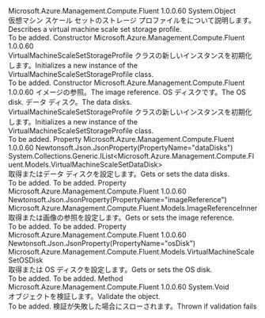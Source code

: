 <Type Name="VirtualMachineScaleSetStorageProfile" FullName="Microsoft.Azure.Management.Compute.Fluent.Models.VirtualMachineScaleSetStorageProfile">
  <TypeSignature Language="C#" Value="public class VirtualMachineScaleSetStorageProfile" />
  <TypeSignature Language="ILAsm" Value=".class public auto ansi beforefieldinit VirtualMachineScaleSetStorageProfile extends System.Object" />
  <TypeSignature Language="DocId" Value="T:Microsoft.Azure.Management.Compute.Fluent.Models.VirtualMachineScaleSetStorageProfile" />
  <TypeSignature Language="VB.NET" Value="Public Class VirtualMachineScaleSetStorageProfile" />
  <TypeSignature Language="F#" Value="type VirtualMachineScaleSetStorageProfile = class" />
  <AssemblyInfo>
    <AssemblyName>Microsoft.Azure.Management.Compute.Fluent</AssemblyName>
    <AssemblyVersion>1.0.0.60</AssemblyVersion>
  </AssemblyInfo>
  <Base>
    <BaseTypeName>System.Object</BaseTypeName>
  </Base>
  <Interfaces />
  <Docs>
    <summary>
            <span data-ttu-id="f0c76-101">仮想マシン スケール セットのストレージ プロファイルをについて説明します。</span><span class="sxs-lookup"><span data-stu-id="f0c76-101">Describes a virtual machine scale set storage profile.</span></span>
            </summary>
    <remarks>To be added.</remarks>
  </Docs>
  <Members>
    <Member MemberName=".ctor">
      <MemberSignature Language="C#" Value="public VirtualMachineScaleSetStorageProfile ();" />
      <MemberSignature Language="ILAsm" Value=".method public hidebysig specialname rtspecialname instance void .ctor() cil managed" />
      <MemberSignature Language="DocId" Value="M:Microsoft.Azure.Management.Compute.Fluent.Models.VirtualMachineScaleSetStorageProfile.#ctor" />
      <MemberSignature Language="VB.NET" Value="Public Sub New ()" />
      <MemberType>Constructor</MemberType>
      <AssemblyInfo>
        <AssemblyName>Microsoft.Azure.Management.Compute.Fluent</AssemblyName>
        <AssemblyVersion>1.0.0.60</AssemblyVersion>
      </AssemblyInfo>
      <Parameters />
      <Docs>
        <summary>
            <span data-ttu-id="f0c76-102">VirtualMachineScaleSetStorageProfile クラスの新しいインスタンスを初期化します。</span><span class="sxs-lookup"><span data-stu-id="f0c76-102">Initializes a new instance of the VirtualMachineScaleSetStorageProfile class.</span></span>
            </summary>
        <remarks>To be added.</remarks>
      </Docs>
    </Member>
    <Member MemberName=".ctor">
      <MemberSignature Language="C#" Value="public VirtualMachineScaleSetStorageProfile (Microsoft.Azure.Management.Compute.Fluent.Models.ImageReferenceInner imageReference = null, Microsoft.Azure.Management.Compute.Fluent.Models.VirtualMachineScaleSetOSDisk osDisk = null, System.Collections.Generic.IList&lt;Microsoft.Azure.Management.Compute.Fluent.Models.VirtualMachineScaleSetDataDisk&gt; dataDisks = null);" />
      <MemberSignature Language="ILAsm" Value=".method public hidebysig specialname rtspecialname instance void .ctor(class Microsoft.Azure.Management.Compute.Fluent.Models.ImageReferenceInner imageReference, class Microsoft.Azure.Management.Compute.Fluent.Models.VirtualMachineScaleSetOSDisk osDisk, class System.Collections.Generic.IList`1&lt;class Microsoft.Azure.Management.Compute.Fluent.Models.VirtualMachineScaleSetDataDisk&gt; dataDisks) cil managed" />
      <MemberSignature Language="DocId" Value="M:Microsoft.Azure.Management.Compute.Fluent.Models.VirtualMachineScaleSetStorageProfile.#ctor(Microsoft.Azure.Management.Compute.Fluent.Models.ImageReferenceInner,Microsoft.Azure.Management.Compute.Fluent.Models.VirtualMachineScaleSetOSDisk,System.Collections.Generic.IList{Microsoft.Azure.Management.Compute.Fluent.Models.VirtualMachineScaleSetDataDisk})" />
      <MemberSignature Language="VB.NET" Value="Public Sub New (Optional imageReference As ImageReferenceInner = null, Optional osDisk As VirtualMachineScaleSetOSDisk = null, Optional dataDisks As IList(Of VirtualMachineScaleSetDataDisk) = null)" />
      <MemberSignature Language="F#" Value="new Microsoft.Azure.Management.Compute.Fluent.Models.VirtualMachineScaleSetStorageProfile : Microsoft.Azure.Management.Compute.Fluent.Models.ImageReferenceInner * Microsoft.Azure.Management.Compute.Fluent.Models.VirtualMachineScaleSetOSDisk * System.Collections.Generic.IList&lt;Microsoft.Azure.Management.Compute.Fluent.Models.VirtualMachineScaleSetDataDisk&gt; -&gt; Microsoft.Azure.Management.Compute.Fluent.Models.VirtualMachineScaleSetStorageProfile" Usage="new Microsoft.Azure.Management.Compute.Fluent.Models.VirtualMachineScaleSetStorageProfile (imageReference, osDisk, dataDisks)" />
      <MemberType>Constructor</MemberType>
      <AssemblyInfo>
        <AssemblyName>Microsoft.Azure.Management.Compute.Fluent</AssemblyName>
        <AssemblyVersion>1.0.0.60</AssemblyVersion>
      </AssemblyInfo>
      <Parameters>
        <Parameter Name="imageReference" Type="Microsoft.Azure.Management.Compute.Fluent.Models.ImageReferenceInner" />
        <Parameter Name="osDisk" Type="Microsoft.Azure.Management.Compute.Fluent.Models.VirtualMachineScaleSetOSDisk" />
        <Parameter Name="dataDisks" Type="System.Collections.Generic.IList&lt;Microsoft.Azure.Management.Compute.Fluent.Models.VirtualMachineScaleSetDataDisk&gt;" />
      </Parameters>
      <Docs>
        <param name="imageReference"><span data-ttu-id="f0c76-103">イメージの参照。</span><span class="sxs-lookup"><span data-stu-id="f0c76-103">The image reference.</span></span></param>
        <param name="osDisk"><span data-ttu-id="f0c76-104">OS ディスクです。</span><span class="sxs-lookup"><span data-stu-id="f0c76-104">The OS disk.</span></span></param>
        <param name="dataDisks"><span data-ttu-id="f0c76-105">データ ディスク。</span><span class="sxs-lookup"><span data-stu-id="f0c76-105">The data disks.</span></span></param>
        <summary>
            <span data-ttu-id="f0c76-106">VirtualMachineScaleSetStorageProfile クラスの新しいインスタンスを初期化します。</span><span class="sxs-lookup"><span data-stu-id="f0c76-106">Initializes a new instance of the VirtualMachineScaleSetStorageProfile class.</span></span>
            </summary>
        <remarks>To be added.</remarks>
      </Docs>
    </Member>
    <Member MemberName="DataDisks">
      <MemberSignature Language="C#" Value="public System.Collections.Generic.IList&lt;Microsoft.Azure.Management.Compute.Fluent.Models.VirtualMachineScaleSetDataDisk&gt; DataDisks { get; set; }" />
      <MemberSignature Language="ILAsm" Value=".property instance class System.Collections.Generic.IList`1&lt;class Microsoft.Azure.Management.Compute.Fluent.Models.VirtualMachineScaleSetDataDisk&gt; DataDisks" />
      <MemberSignature Language="DocId" Value="P:Microsoft.Azure.Management.Compute.Fluent.Models.VirtualMachineScaleSetStorageProfile.DataDisks" />
      <MemberSignature Language="VB.NET" Value="Public Property DataDisks As IList(Of VirtualMachineScaleSetDataDisk)" />
      <MemberSignature Language="F#" Value="member this.DataDisks : System.Collections.Generic.IList&lt;Microsoft.Azure.Management.Compute.Fluent.Models.VirtualMachineScaleSetDataDisk&gt; with get, set" Usage="Microsoft.Azure.Management.Compute.Fluent.Models.VirtualMachineScaleSetStorageProfile.DataDisks" />
      <MemberType>Property</MemberType>
      <AssemblyInfo>
        <AssemblyName>Microsoft.Azure.Management.Compute.Fluent</AssemblyName>
        <AssemblyVersion>1.0.0.60</AssemblyVersion>
      </AssemblyInfo>
      <Attributes>
        <Attribute>
          <AttributeName>Newtonsoft.Json.JsonProperty(PropertyName="dataDisks")</AttributeName>
        </Attribute>
      </Attributes>
      <ReturnValue>
        <ReturnType>System.Collections.Generic.IList&lt;Microsoft.Azure.Management.Compute.Fluent.Models.VirtualMachineScaleSetDataDisk&gt;</ReturnType>
      </ReturnValue>
      <Docs>
        <summary>
            <span data-ttu-id="f0c76-107">取得またはデータ ディスクを設定します。</span><span class="sxs-lookup"><span data-stu-id="f0c76-107">Gets or sets the data disks.</span></span>
            </summary>
        <value>To be added.</value>
        <remarks>To be added.</remarks>
      </Docs>
    </Member>
    <Member MemberName="ImageReference">
      <MemberSignature Language="C#" Value="public Microsoft.Azure.Management.Compute.Fluent.Models.ImageReferenceInner ImageReference { get; set; }" />
      <MemberSignature Language="ILAsm" Value=".property instance class Microsoft.Azure.Management.Compute.Fluent.Models.ImageReferenceInner ImageReference" />
      <MemberSignature Language="DocId" Value="P:Microsoft.Azure.Management.Compute.Fluent.Models.VirtualMachineScaleSetStorageProfile.ImageReference" />
      <MemberSignature Language="VB.NET" Value="Public Property ImageReference As ImageReferenceInner" />
      <MemberSignature Language="F#" Value="member this.ImageReference : Microsoft.Azure.Management.Compute.Fluent.Models.ImageReferenceInner with get, set" Usage="Microsoft.Azure.Management.Compute.Fluent.Models.VirtualMachineScaleSetStorageProfile.ImageReference" />
      <MemberType>Property</MemberType>
      <AssemblyInfo>
        <AssemblyName>Microsoft.Azure.Management.Compute.Fluent</AssemblyName>
        <AssemblyVersion>1.0.0.60</AssemblyVersion>
      </AssemblyInfo>
      <Attributes>
        <Attribute>
          <AttributeName>Newtonsoft.Json.JsonProperty(PropertyName="imageReference")</AttributeName>
        </Attribute>
      </Attributes>
      <ReturnValue>
        <ReturnType>Microsoft.Azure.Management.Compute.Fluent.Models.ImageReferenceInner</ReturnType>
      </ReturnValue>
      <Docs>
        <summary>
            <span data-ttu-id="f0c76-108">取得または画像の参照を設定します。</span><span class="sxs-lookup"><span data-stu-id="f0c76-108">Gets or sets the image reference.</span></span>
            </summary>
        <value>To be added.</value>
        <remarks>To be added.</remarks>
      </Docs>
    </Member>
    <Member MemberName="OsDisk">
      <MemberSignature Language="C#" Value="public Microsoft.Azure.Management.Compute.Fluent.Models.VirtualMachineScaleSetOSDisk OsDisk { get; set; }" />
      <MemberSignature Language="ILAsm" Value=".property instance class Microsoft.Azure.Management.Compute.Fluent.Models.VirtualMachineScaleSetOSDisk OsDisk" />
      <MemberSignature Language="DocId" Value="P:Microsoft.Azure.Management.Compute.Fluent.Models.VirtualMachineScaleSetStorageProfile.OsDisk" />
      <MemberSignature Language="VB.NET" Value="Public Property OsDisk As VirtualMachineScaleSetOSDisk" />
      <MemberSignature Language="F#" Value="member this.OsDisk : Microsoft.Azure.Management.Compute.Fluent.Models.VirtualMachineScaleSetOSDisk with get, set" Usage="Microsoft.Azure.Management.Compute.Fluent.Models.VirtualMachineScaleSetStorageProfile.OsDisk" />
      <MemberType>Property</MemberType>
      <AssemblyInfo>
        <AssemblyName>Microsoft.Azure.Management.Compute.Fluent</AssemblyName>
        <AssemblyVersion>1.0.0.60</AssemblyVersion>
      </AssemblyInfo>
      <Attributes>
        <Attribute>
          <AttributeName>Newtonsoft.Json.JsonProperty(PropertyName="osDisk")</AttributeName>
        </Attribute>
      </Attributes>
      <ReturnValue>
        <ReturnType>Microsoft.Azure.Management.Compute.Fluent.Models.VirtualMachineScaleSetOSDisk</ReturnType>
      </ReturnValue>
      <Docs>
        <summary>
            <span data-ttu-id="f0c76-109">取得または OS ディスクを設定します。</span><span class="sxs-lookup"><span data-stu-id="f0c76-109">Gets or sets the OS disk.</span></span>
            </summary>
        <value>To be added.</value>
        <remarks>To be added.</remarks>
      </Docs>
    </Member>
    <Member MemberName="Validate">
      <MemberSignature Language="C#" Value="public virtual void Validate ();" />
      <MemberSignature Language="ILAsm" Value=".method public hidebysig newslot virtual instance void Validate() cil managed" />
      <MemberSignature Language="DocId" Value="M:Microsoft.Azure.Management.Compute.Fluent.Models.VirtualMachineScaleSetStorageProfile.Validate" />
      <MemberSignature Language="VB.NET" Value="Public Overridable Sub Validate ()" />
      <MemberSignature Language="F#" Value="abstract member Validate : unit -&gt; unit&#xA;override this.Validate : unit -&gt; unit" Usage="virtualMachineScaleSetStorageProfile.Validate " />
      <MemberType>Method</MemberType>
      <AssemblyInfo>
        <AssemblyName>Microsoft.Azure.Management.Compute.Fluent</AssemblyName>
        <AssemblyVersion>1.0.0.60</AssemblyVersion>
      </AssemblyInfo>
      <ReturnValue>
        <ReturnType>System.Void</ReturnType>
      </ReturnValue>
      <Parameters />
      <Docs>
        <summary>
            <span data-ttu-id="f0c76-110">オブジェクトを検証します。</span><span class="sxs-lookup"><span data-stu-id="f0c76-110">Validate the object.</span></span>
            </summary>
        <remarks>To be added.</remarks>
        <exception cref="T:Microsoft.Rest.ValidationException">
            <span data-ttu-id="f0c76-111">検証が失敗した場合にスローされます。</span><span class="sxs-lookup"><span data-stu-id="f0c76-111">Thrown if validation fails</span></span>
            </exception>
      </Docs>
    </Member>
  </Members>
</Type>